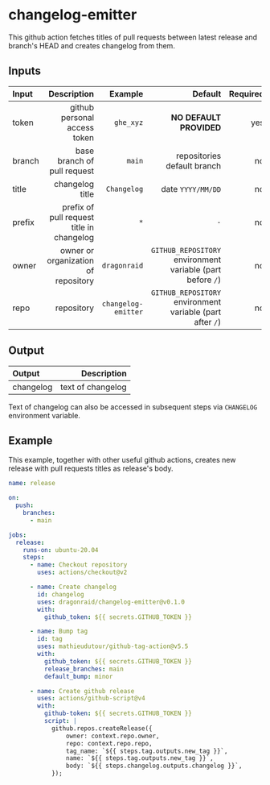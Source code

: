# changelog-emitter

This github action fetches titles of pull requests between latest release and branch's HEAD and creates changelog from them.

## Inputs

| Input  |                               Description |             Example |                                                    Default | Required |
| :----- | ----------------------------------------: | ------------------: | ---------------------------------------------------------: | -------: |
| token  |              github personal access token |           `ghe_xyz` |                                    **NO DEFAULT PROVIDED** |      yes |
| branch |               base branch of pull request |              `main` |                                repositories default branch |       no |
| title  |                           changelog title |         `Changelog` |                                          date `YYYY/MM/DD` |       no |
| prefix | prefix of pull request title in changelog |                 `*` |                                                        `-` |       no |
| owner  |       owner or organization of repository |        `dragonraid` | `GITHUB_REPOSITORY` environment variable (part before `/`) |       no |
| repo   |                                repository | `changelog-emitter` |  `GITHUB_REPOSITORY` environment variable (part after `/`) |       no |

## Output

| Output    |       Description |
| :-------- | ----------------: |
| changelog | text of changelog |

Text of changelog can also be accessed in subsequent steps via `CHANGELOG` environment variable.

## Example

This example, together with other useful github actions, creates new release with pull requests titles as release's body.

```yaml
name: release

on:
  push:
    branches:
      - main

jobs:
  release:
    runs-on: ubuntu-20.04
    steps:
      - name: Checkout repository
        uses: actions/checkout@v2

      - name: Create changelog
        id: changelog
        uses: dragonraid/changelog-emitter@v0.1.0
        with:
          github_token: ${{ secrets.GITHUB_TOKEN }}

      - name: Bump tag
        id: tag
        uses: mathieudutour/github-tag-action@v5.5
        with:
          github_token: ${{ secrets.GITHUB_TOKEN }}
          release_branches: main
          default_bump: minor

      - name: Create github release
        uses: actions/github-script@v4
        with:
          github-token: ${{ secrets.GITHUB_TOKEN }}
          script: |
            github.repos.createRelease({
                owner: context.repo.owner,
                repo: context.repo.repo,
                tag_name: `${{ steps.tag.outputs.new_tag }}`,
                name: `${{ steps.tag.outputs.new_tag }}`,
                body: `${{ steps.changelog.outputs.changelog }}`,
            });

```
